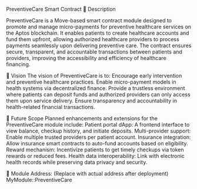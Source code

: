 PreventiveCare Smart Contract
📜 Description

PreventiveCare is a Move-based smart contract module designed to promote and manage micro-payments for preventive healthcare services on the Aptos blockchain. It enables patients to create healthcare accounts and fund them upfront, allowing authorized healthcare providers to process payments seamlessly upon delivering preventive care.
The contract ensures secure, transparent, and accountable transactions between patients and providers, improving the accessibility and efficiency of healthcare financing.

🎯 Vision
The vision of PreventiveCare is to:
Encourage early intervention and preventive healthcare practices.
Enable micro-payment models in health systems via decentralized finance.
Provide a trustless environment where patients can deposit funds and authorized providers can only access them upon service delivery.
Ensure transparency and accountability in health-related financial transactions.

🔮 Future Scope
Planned enhancements and extensions for the PreventiveCare module include:
Patient portal dApp: A frontend interface to view balance, checkup history, and initiate deposits.
Multi-provider support: Enable multiple trusted providers per patient account.
Insurance integration: Allow insurance smart contracts to auto-fund accounts based on eligibility.
Reward mechanism: Incentivize patients to get timely checkups via token rewards or reduced fees.
Health data interoperability: Link with electronic health records while preserving data privacy and security.


📌 Module Address: (Replace with actual address after deployment)
MyModule::PreventiveCare
